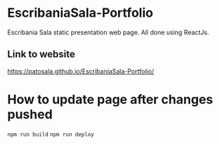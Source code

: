 # EscribaniaSala-Portfolio
Escribania Sala static presentation web page.
All done using ReactJs.

## Link to website
https://patosala.github.io/EscribaniaSala-Portfolio/

# How to update page after changes pushed
```npm run build```
```npm run deploy```
